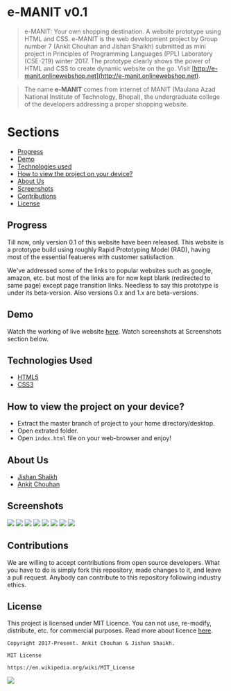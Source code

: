 # e-MANIT v0.1
> e-MANIT: Your own shopping destination. A website prototype using HTML and CSS. e-MANIT is the web development project by Group number 7 (Ankit Chouhan and Jishan Shaikh) submitted as mini project in Principles of Programming Languages (PPL) Laboratory (CSE-219) winter 2017. The prototype clearly shows the power of HTML and CSS to create dynamic website on the go. Visit [http://e-manit.onlinewebshop.net](http://e-manit.onlinewebshop.net).

> The name **e-MANIT** comes from internet of MANIT (Maulana Azad National Institute of Technology, Bhopal), the undergraduate college of the developers addressing a proper shopping website.

# Sections
- [Progress](https://github.com/AnkitJishan/e-MANIT/)
- [Demo](https://github.com/AnkitJishan/e-MANIT)
- [Technologies used](https://github.com/AnkitJishan/e-MANIT)
- [How to view the project on your device?](https://github.com/AnkitJishan/e-MANIT)
- [About Us](https://github.com/AnkitJishan/e-MANIT)
- [Screenshots](https://github.com/AnkitJishan/e-MANIT)
- [Contributions](https://github.com/AnkitJishan/e-MANIT)
- [License](https://github.com/AnkitJishan/e-MANIT)

## Progress
Till now, only version 0.1 of this website have been released. This website is a prototype build using roughly Rapid Prototyping Model (RAD), having most of the essential featueres with customer satisfaction. 

We've addressed some of the links to popular websites such as google, amazon, etc. but most of the links are for now kept blank (redirected to same page) except page transition links. Needless to say this prototype is under its beta-version. Also versions 0.x and 1.x are beta-versions.

## Demo
Watch the working of live website [here](http://e-manit.onlinewebshop.net). Watch screenshots at Screenshots section below.

## Technologies Used
- [HTML5](https://en.wikipedia.org/wiki/HTML)
- [CSS3](https://en.wikipedia.org/wiki/Cascading_Style_Sheets)

## How to view the project on your device?
- Extract the master branch of project to your home directory/desktop.
- Open extrated folder.
- Open ``index.html`` file on your web-browser and enjoy!

## About Us
- [Jishan Shaikh](github.com/jishanshaikh4)
- [Ankit Chouhan](github.com/ankitchouhandws)

## Screenshots
![](https://github.com/AnkitJishan/e-MANIT/blob/master/resources/Screenshot%20from%202018-07-19%2022-37-04.png)
![](https://github.com/AnkitJishan/e-MANIT/blob/master/resources/Screenshot%20from%202018-07-19%2022-37-47.png)
![](https://github.com/AnkitJishan/e-MANIT/blob/master/resources/Screenshot%20from%202018-07-19%2022-41-00.png)
![](https://github.com/AnkitJishan/e-MANIT/blob/master/resources/Screenshot%20from%202018-07-19%2022-41-13.png)
![](https://github.com/AnkitJishan/e-MANIT/blob/master/resources/Screenshot%20from%202018-07-19%2022-41-17.png)
![](https://github.com/AnkitJishan/e-MANIT/blob/master/resources/Screenshot%20from%202018-07-19%2022-41-30.png)
![](https://github.com/AnkitJishan/e-MANIT/blob/master/resources/Screenshot%20from%202018-07-19%2022-43-41.png)
![](https://github.com/AnkitJishan/e-MANIT/blob/master/resources/Screenshot%20from%202018-07-19%2022-43-48.png)

## Contributions
We are willing to accept contributions from open source developers. What you have to do is simply fork this repository, made changes to it, and leave a pull request. Anybody can contribute to this repository following industry ethics.

## License
This project is licensed under MIT Licence. You can not use, re-modify, distribute, etc. for commercial purposes. Read more about licence [here](https://en.wikipedia.org/wiki/MIT_License).

    Copyright 2017-Present. Ankit Chouhan & Jishan Shaikh.

    MIT License

    https://en.wikipedia.org/wiki/MIT_License

![](https://upload.wikimedia.org/wikipedia/commons/f/f8/License_icon-mit-88x31-2.svg)
